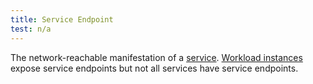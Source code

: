 ```yaml
---
title: Service Endpoint
test: n/a
---
```


The network-reachable manifestation of a [service](/es/docs/reference/glossary/#service).
[Workload instances](/es/docs/reference/glossary/#workload-instance) expose service endpoints but not all
services have service endpoints.
